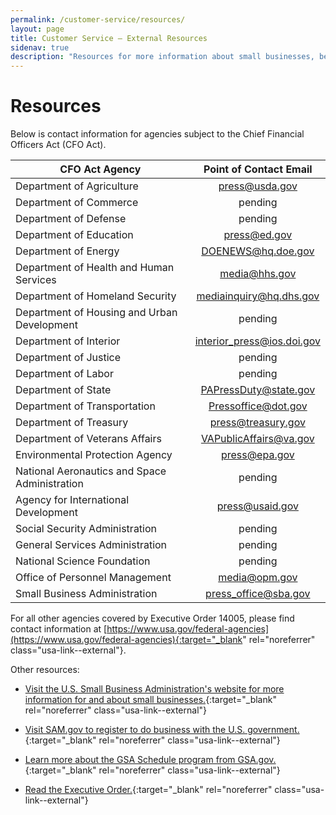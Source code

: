 ```yaml
---
permalink: /customer-service/resources/
layout: page
title: Customer Service – External Resources
sidenav: true
description: "Resources for more information about small businesses, becoming a government contractor, and GSA Schedules."
---
```


# Resources
Below is contact information for agencies subject to the Chief Financial Officers Act (CFO Act).  

| CFO Act Agency | Point of Contact Email            |
| -------------- |:-------------:|
|Department of Agriculture | press@usda.gov  |
|Department of Commerce | pending |
|Department of Defense | pending |
|Department of Education |press@ed.gov  |
|Department of Energy | DOENEWS@hq.doe.gov  |
|Department of Health and Human Services | media@hhs.gov  |
|Department of Homeland Security | mediainquiry@hq.dhs.gov  |
|Department of Housing and Urban Development | pending |
|Department of Interior | interior_press@ios.doi.gov  |
|Department of Justice | pending |
|Department of Labor | pending |
|Department of State | PAPressDuty@state.gov  |
|Department of Transportation | Pressoffice@dot.gov  |
|Department of Treasury | press@treasury.gov  |
|Department of Veterans Affairs | VAPublicAffairs@va.gov  |
|Environmental Protection Agency | press@epa.gov  |
|National Aeronautics and Space Administration | pending |
|Agency for International Development | press@usaid.gov  |
|Social Security Administration | pending |
|General Services Administration | pending |
|National Science Foundation | pending |
|Office of Personnel Management | media@opm.gov |
|Small Business Administration |press_office@sba.gov |

For all other agencies covered by Executive Order 14005, please find contact information at [https://www.usa.gov/federal-agencies](https://www.usa.gov/federal-agencies){:target="_blank" rel="noreferrer" class="usa-link--external"}.   

Other resources:
- [Visit the U.S. Small Business Administration's website for more information for and about small businesses.](https://www.sba.gov/){:target="_blank" rel="noreferrer" class="usa-link--external"}

- [Visit SAM.gov to register to do business with the U.S. government.](https://www.sam.gov){:target="_blank" rel="noreferrer" class="usa-link--external"}

- [Learn more about the GSA Schedule program from GSA.gov.](https://www.gsa.gov){:target="_blank" rel="noreferrer" class="usa-link--external"}

- [Read the Executive Order.](https://www.whitehouse.gov/briefing-room/statements-releases/2021/01/25/president-biden-to-sign-executive-order-strengthening-buy-american-provisions-ensuring-future-of-america-is-made-in-america-by-all-of-americas-workers/){:target="_blank" rel="noreferrer" class="usa-link--external"}

